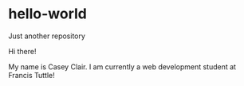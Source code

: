 # hello-world
Just another repository

Hi there!

My name is Casey Clair. I am currently a web development student at Francis Tuttle!
